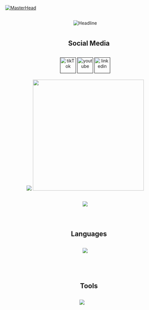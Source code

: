 [![MasterHead](https://repository-images.githubusercontent.com/588181932/e36ec678-7984-4cdd-8e4c-a3932772ff8e)](https://nerdtechlk.com/?i=1)

<div align="center">
   <br/>
    <img src="https://readme-typing-svg.herokuapp.com?color=%4460f3&size=32&center=true&vCenter=true&width=600&height=50&lines=Hi+%F0%9F%91%8B+I'm+Induwara+Akshan;"
        alt="Headline" />
    <br/>
    <div id="user-content-toc">
        <ul>
            <summary><h2 style="display: inline-block">Social Media</h2></summary>
        </ul>
        <a href="">
            <img src="https://cdn-icons-png.flaticon.com/128/15713/15713399.png" alt="tikTok" width="50"></a>
        <a href="">
            <img src="https://cdn-icons-png.flaticon.com/128/3938/3938037.png" alt="youtube" width="50"></a>
        <a href="">
            <img src="https://cdn-icons-png.flaticon.com/128/3536/3536505.png" alt="linkedin" width="50">
        </a>
    </div>
    <br />
    <div>
        <td>
            <img src="https://github-readme-stats.anuraghazra1.vercel.app/api/top-langs/?username=IAkshan2005&theme=dark&hide_border=false&no-bg=true&no-frame=true&langs_count=10">
            <img src="https://github.com/7oSkaaa/7oSkaaa/blob/main/Images/Right_Side.gif?raw=true" width=350px>
        </td>
    </div>
    <br />
    <p align="center">
      <img src="https://github-profile-summary-cards.vercel.app/api/cards/profile-details?username=IAkshan2005&theme=tokyonight" />
    </p>
    <br />
    <div id="user-content-toc">
        <ul>
            <summary>
                <h2 style="display: inline-block">Languages</h2>
            </summary>
        </ul>
    </div>
    <p>
        <a href="https://skillicons.dev">
            <img src="https://skillicons.dev/icons?i=html,css,js,bootstrap,py,php&perline=14" />
        </a>
    </p>
    <br /><br />
    <div id="user-content-toc">
        <ul>
            <summary>
                <h2 style="display: inline-block">Tools</h2>
            </summary>
        </ul>
    </div>
    <p>
        <img src="https://skillicons.dev/icons?i=mysql,github,vscode,git,windows,kali&perline=14" />
        </a>
    </p>
</div>
